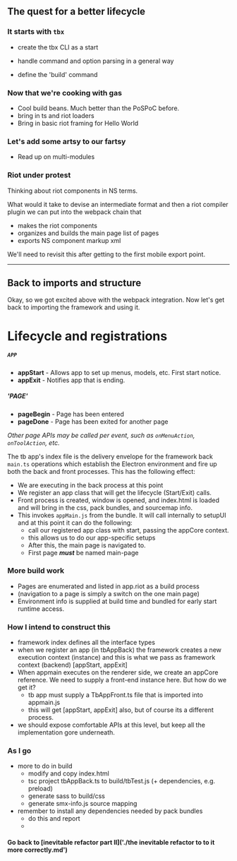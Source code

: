 ## The quest for a better lifecycle

### It starts with `tbx`

- create the tbx CLI as a start

- handle command and option parsing in a general way

- define the 'build' command


### Now that we're cooking with gas

- Cool build beans.  Much better than the PoSPoC before.
- bring in ts and riot loaders  
- Bring in basic riot framing for Hello World

### Let's add some artsy to our fartsy

- Read up on multi-modules

### Riot under protest
Thinking about riot components in NS terms.

What would it take to devise an intermediate format and then
a riot compiler plugin we can put into the webpack chain that
- makes the riot components
- organizes and builds the main page list of pages  
- exports NS component markup xml

We'll need to revisit this after getting to the first mobile export point.

-----------

## Back to imports and structure
Okay, so we got excited above with the webpack integration. Now let's
get back to importing the framework and using it.

# Lifecycle and registrations

##### `APP`
- __appStart__ - Allows app to set up menus, models, etc. First start notice.
- __appExit__  - Notifies app that is ending.

##### 'PAGE'
- __pageBegin__ - Page has been entered
- __pageDone__ - Page has been exited for another page

_Other page APIs may be called per event, such as `onMenuAction`, `onToolAction`, etc._

The tb app's index file is the delivery envelope for the framework back 
`main.ts` operations which establish the Electron environment and
fire up both the back and front processes.
This has the following effect:
- We are executing in the back process at this point
- We register an app class that will get the lifecycle (Start/Exit) calls.  
- Front process is created, window is opened, and index.html is loaded
  and will bring in the css, pack bundles, and sourcemap info.
- This invokes `appMain.js` from the bundle. It will call
internally to setupUI and at this point it can do the following:
    - call our registered app class with start, passing the appCore context.
    - this allows us to do our app-specific setups
    - After this, the main page is navigated to.
    - First page ___must___ be named main-page

### More build work  
- Pages are enumerated and listed in app.riot as a build process
- (navigation to a page is simply a switch on the one main page)
- Environment info is supplied at build time and bundled for early start runtime
access.

### How I intend to construct this

- framework index defines all the interface types
- when we register an app (in tbAppBack) the framework creates a new execution context (instance)
and this is what we pass as framework context (backend) [appStart, appExit]
- When appmain executes on the renderer side, we create an appCore
  reference. We need to supply a front-end instance here.
  But how do we get it?
    - tb app must supply a TbAppFront.ts file that is imported into appmain.js
    - this will get [appStart, appExit] also, but of course its a different process. 
- we should expose comfortable APIs at this level, but keep all the
implementation gore underneath.

### As I go
- more to do in build
  - modify and copy index.html
  - tsc project tbAppBack.ts to build/tbTest.js (+ dependencies, e.g. preload)
  - generate sass to build/css
  - generate smx-info.js source mapping
- remember to install any dependencies needed by pack bundles
  - do this and report
  - 
  
#### Go back to [inevitable refactor part II]('./the inevitable refactor to to it more correctly.md')




